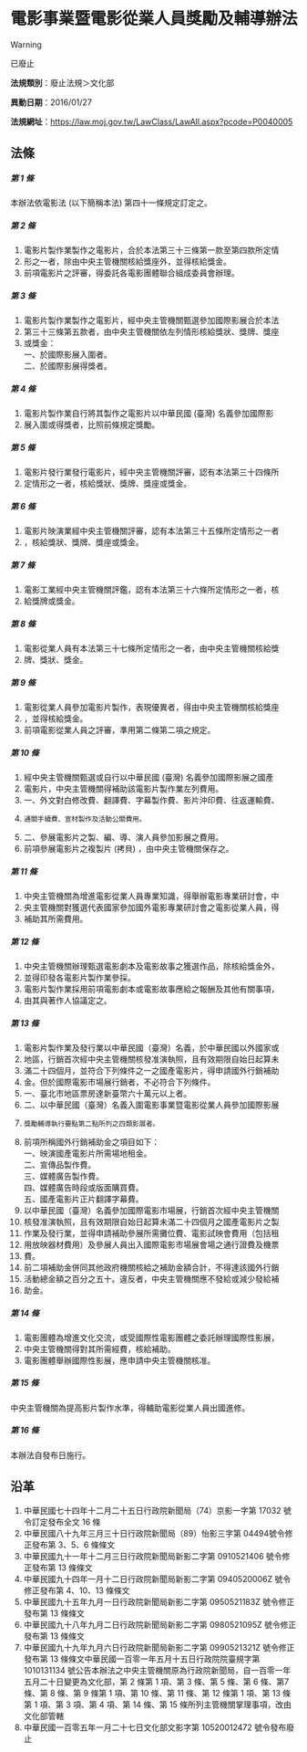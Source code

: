 # 電影事業暨電影從業人員獎勵及輔導辦法
> [!WARNING]
> 已廢止

**法規類別**：廢止法規＞文化部

**異動日期**：2016/01/27  

**法規網址**：https://law.moj.gov.tw/LawClass/LawAll.aspx?pcode=P0040005



## 法條
##### 第 1 條
本辦法依電影法 (以下簡稱本法) 第四十一條規定訂定之。

##### 第 2 條
1. 電影片製作業製作之電影片，合於本法第三十三條第一款至第四款所定情
1. 形之一者，除由中央主管機關核給獎座外，並得核給獎金。
1. 前項電影片之評審，得委託各電影團體聯合組成委員會辦理。

##### 第 3 條
1. 電影片製作業製作之電影片，經中央主管機關甄選參加國際影展合於本法
1. 第三十三條第五款者，由中央主管機關依左列情形核給獎狀、獎牌、獎座
1. 或獎金：  
一、於國際影展入圍者。  
二、於國際影展得獎者。

##### 第 4 條
1. 電影片製作業自行將其製作之電影片以中華民國 (臺灣) 名義參加國際影
1. 展入圍或得獎者，比照前條規定獎勵。

##### 第 5 條
1. 電影片發行業發行電影片，經中央主管機關評審，認有本法第三十四條所
1. 定情形之一者，核給獎狀、獎牌、獎座或獎金。

##### 第 6 條
1. 電影片映演業經中央主管機關評審，認有本法第三十五條所定情形之一者
1. ，核給獎狀、獎牌、獎座或獎金。

##### 第 7 條
1. 電影工業經中央主管機關評鑑，認有本法第三十六條所定情形之一者，核
1. 給獎牌或獎金。

##### 第 8 條
1. 電影從業人員有本法第三十七條所定情形之一者，由中央主管機關核給獎
1. 牌、獎狀、獎金。

##### 第 9 條
1. 電影從業人員參加電影片製作，表現優異者，得由中央主管機關核給獎座
1. ，並得核給獎金。
1. 前項電影從業人員之評審，準用第二條第二項之規定。

##### 第 10 條
1. 經中央主管機關甄選或自行以中華民國 (臺灣) 名義參加國際影展之國產
1. 電影片，中央主管機關得補助該電影片製作業左列費用。
1. 一、外文對白修改費、翻譯費、字幕製作費、影片沖印費、往返運輸費、
1.     通關手續費、宣材製作及活動公關費用。
1. 二、參展電影片之製、編、導、演人員參加影展之費用。
1. 前項參展電影片之複製片 (拷貝) ，由中央主管機關保存之。

##### 第 11 條
1. 中央主管機關為增進電影從業人員專業知識，得舉辦電影專業研討會，中
1. 央主管機關對獲選代表國家參加國外電影專業研討會之電影從業人員，得
1. 補助其所需費用。

##### 第 12 條
1. 中央主管機關辦理甄選電影劇本及電影故事之獲選作品，除核給獎金外，
1. 並得印發各電影片製作業參採。
1. 電影片製作業採用前項電影劇本或電影故事應給之報酬及其他有關事項，
1. 由其與著作人協議定之。

##### 第 13 條
1. 電影片製作業及發行業以中華民國（臺灣）名義，於中華民國以外國家或
1. 地區，行銷首次經中央主管機關核發准演執照，且有效期限自始日起算未
1. 滿二十四個月，並符合下列條件之一之國產電影片，得申請國外行銷補助
1. 金。但於國際電影市場展行銷者，不必符合下列條件。
1. 一、臺北市地區票房達新臺幣六十萬元以上者。
1. 二、以中華民國（臺灣）名義入圍電影事業暨電影從業人員參加國際影展
1.     獎勵輔導執行要點第二點所列之四類影展者。
1. 前項所稱國外行銷補助金之項目如下：  
一、映演國產電影片所需場地租金。  
二、宣傳品製作費。  
三、媒體廣告製作費。  
四、媒體廣告時段或版面購買費。  
五、國產電影片正片翻譯字幕費。
1. 以中華民國（臺灣）名義參加國際電影市場展，行銷首次經中央主管機關
1. 核發准演執照，且有效期限自始日起算未滿二十四個月之國產電影片之製
1. 作業及發行業，並得申請補助參展所需攤位費、電影試映會費用（包括租
1. 用放映器材費用）及參展人員出入國際電影市場展會場之通行證費及機票
1. 費。
1. 前二項補助金併同其他政府機關核給之補助金額合計，不得達該國外行銷
1. 活動總金額之百分之五十。違反者，中央主管機關應不發給或減少發給補
1. 助金。

##### 第 14 條
1. 電影團體為增進文化交流，或受國際性電影團體之委託辦理國際性影展，
1. 中央主管機關得對其所需經費，核給補助。
1. 電影團體舉辦國際性影展，應申請中央主管機關核准。

##### 第 15 條
中央主管機關為提高影片製作水準，得輔助電影從業人員出國進修。

##### 第 16 條
本辦法自發布日施行。

## 沿革
1. 中華民國七十四年十二月二十五日行政院新聞局（74）京影一字第 17032  號令訂定發布全文 16 條
1. 中華民國八十九年三月三十日行政院新聞局（89）怡影三字第 04494號令修正發布第 3、5、6  條條文
1. 中華民國九十一年十二月三日行政院新聞局新影二字第 0910521406 號令修正發布第 13 條條文
1. 中華民國九十四年一月十二日行政院新聞局新影二字第 0940520006Z 號令修正發布第 4、10、13  條條文
1. 中華民國九十五年九月一日行政院新聞局新影二字第 0950521183Z  號令修正發布第 13 條條文
1. 中華民國九十八年九月二日行政院新聞局新影二字第 0980521095Z  號令修正發布第 13 條條文
1. 中華民國九十九年九月六日行政院新聞局新影二字第 0990521321Z  號令修正發布第 13 條條文中華民國一百零一年五月十五日行政院院臺規字第 1010131134 號公告本辦法之中央主管機關原為行政院新聞局，自一百零一年五月二十日變更為文化部，第 2  條第 1  項、第 3  條、第 5  條、第 6  條、第7 條、第 8  條、第 9  條第 1  項、第 10 條、第 11 條、第 12 條第 1  項、第 13 條第 1  項、第 3  項、第 4  項、第 14 條、第 15  條所列主管機關掌理事項，改由文化部管轄
1. 中華民國一百零五年一月二十七日文化部文影字第 10520012472  號令發布廢止
